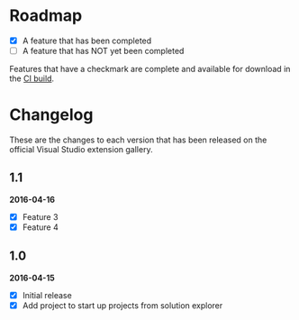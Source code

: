 # Roadmap

- [x] A feature that has been completed
- [ ] A feature that has NOT yet been completed

Features that have a checkmark are complete and available for
download in the
[CI build](http://vsixgallery.com/extension/00302942-1ef6-4dcd-b25c-a82e02a661f9/).

# Changelog

These are the changes to each version that has been released
on the official Visual Studio extension gallery.

## 1.1

**2016-04-16**

- [x] Feature 3
- [x] Feature 4

## 1.0

**2016-04-15**

- [x] Initial release
- [x] Add project to start up projects from solution explorer